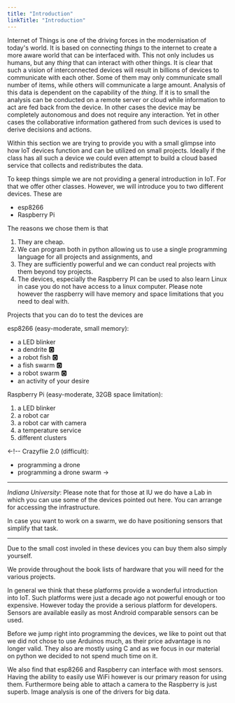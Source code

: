 ```yaml
---
title: "Introduction"
linkTitle: "Introduction"
---
```


Internet of Things is one of the driving forces in the modernisation
of today's world. It is based on connecting *things* to the internet
to create a more aware world that can be interfaced with. This not
only includes us humans, but any *thing* that can interact with other
things.  It is clear that such a vision of interconnected devices will
result in billions of devices to communicate with each other. Some of
them may only communicate small number of items, while others will
communicate a large amount. Analysis of this data is dependent on the
capability of the *thing*. If it is to small the analysis can be
conducted on a remote server or cloud while information to act are fed
back from the device.  In other cases the device may be completely
autonomous and does not require any interaction. Yet in other cases
the collaborative information gathered from such devices is used to
derive decisions and actions.

Within this section we are trying to provide you with a small glimpse
into how IoT devices function and can be utilized on small projects.
Ideally if the class has all such a device we could even attempt to
build a cloud based service that collects and redistributes the data.

To keep things simple we are not providing a general introduction in
IoT. For that we offer other classes. However, we will introduce you to
two different devices. These are

* esp8266
* Raspberry Pi

The reasons we chose them is that

1.  They are cheap.
2.  We can program both in python allowing us to use a single
    programming language for all projects and assignments, and
3.  They are sufficiently powerful and we can conduct real projects with
    them beyond toy projects.
4.  The devices, especially the Raspberry PI can be used to also learn
    Linux in case you do not have access to a linux computer. Please
    note however the raspberry will have memory and space limitations
    that you need to deal with.

Projects that you can do to test the devices are

esp8266 (easy-moderate, small memory):

* a LED blinker
* a dendrite :o2:
* a robot fish :o2:
* a fish swarm :o2:
* a robot swarm :o2:
* an activity of your desire

Raspberry Pi (easy-moderate, 32GB space limitation):

1.  a LED blinker
2.  a robot car
3.  a robot car with camera
4.  a temperature service
5.  different clusters

<-!--
Crazyflie 2.0 (difficult):

* programming a drone
* programming a drone swarm
->

---

*Indiana University*: Please note that for those at IU we do have a
Lab in which you can use some of the devices pointed out here. You can
arrange for accessing the infrastructure.

In case you want to work on a swarm, we do have positioning sensors
that simplify that task.

---


Due to the small cost involed in these devices you can buy them
also simply yourself.

We provide throughout the book lists of hardware that you will need
for the various projects.


In general we think that these platforms provide a wonderful
introduction into IoT. Such platforms were
just a decade ago not powerful enough or too expensive. However today
the provide a serious platform for developers. Sensors are available
easily as most Android comparable sensors can be used.

Before we jump right into programming the devices, we like to point
out that we did not chose to use Arduinos much, as their price advantage is
no longer valid. They also are mostly using C and as we focus in our
material on python we decided to not spend much time on it.

We also find that esp8266 and Raspberry can interface
with most sensors. Having the ability to easily use WiFi however is
our primary reason for using them. Furthermore being able to attach a
camera to the Raspberry is just superb. Image analysis is one of
the drivers for big data.
